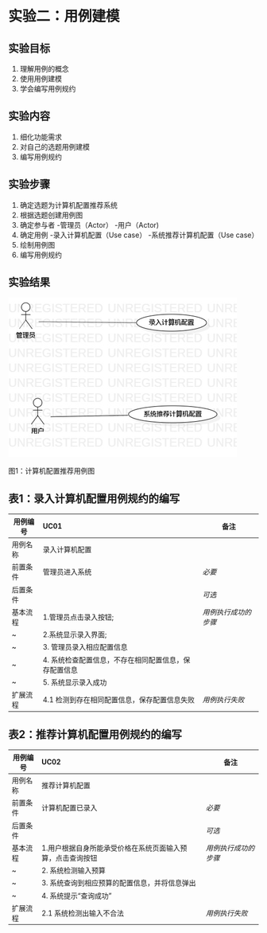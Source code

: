 # 实验二：用例建模

## 实验目标
1. 理解用例的概念
2. 使用用例建模
3. 学会编写用例规约

## 实验内容

1. 细化功能需求
2. 对自己的选题用例建模
3. 编写用例规约



## 实验步骤
1. 确定选题为计算机配置推荐系统
2. 根据选题创建用例图
3. 确定参与者
   -管理员（Actor）
   -用户（Actor)
4. 确定用例
   -录入计算机配置（Use case）
   -系统推荐计算机配置（Use case）
5. 绘制用例图
6. 编写用例规约



## 实验结果

![用例图](./UseCaseDiagram1.jpg)

图1：计算机配置推荐用例图






## 表1：录入计算机配置用例规约的编写

用例编号  | UC01 | 备注  
-|:-|-  
用例名称  | 录入计算机配置  |   
前置条件  |   管理员进入系统   | *必要*   
后置条件  |      | *可选*   
基本流程  | 1.管理员点击录入按钮;  |*用例执行成功的步骤*    
~| 2.系统显示录入界面;  |   
~| 3. 管理员录入相应配置信息  |   
~| 4. 系统检查配置信息，不存在相同配置信息，保存配置信息 |   
~| 5. 系统显示录入成功  |  
扩展流程  | 4.1 检测到存在相同配置信息，保存配置信息失败  |*用例执行失败*    




## 表2：推荐计算机配置用例规约的编写 

用例编号  | UC02 | 备注  
-|:-|-  
用例名称  | 推荐计算机配置  |   
前置条件  |    计算机配置已录入  | *必要*   
后置条件  |      | *可选*   
基本流程  | 1.用户根据自身所能承受价格在系统页面输入预算，点击查询按钮  |*用例执行成功的步骤*    
~| 2. 系统检测输入预算  |   
~| 3. 系统查询到相应预算的配置信息，并将信息弹出  |   
~| 4. 系统提示“查询成功”  |
扩展流程  | 2.1 系统检测出输入不合法  |*用例执行失败*    







